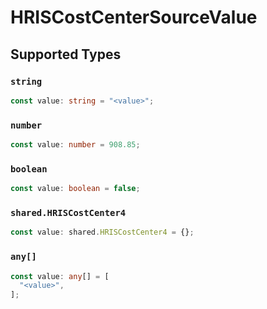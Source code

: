 # HRISCostCenterSourceValue


## Supported Types

### `string`

```typescript
const value: string = "<value>";
```

### `number`

```typescript
const value: number = 908.85;
```

### `boolean`

```typescript
const value: boolean = false;
```

### `shared.HRISCostCenter4`

```typescript
const value: shared.HRISCostCenter4 = {};
```

### `any[]`

```typescript
const value: any[] = [
  "<value>",
];
```

